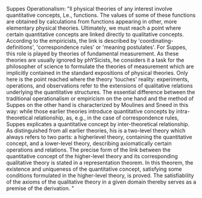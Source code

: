 Suppes Operationalism:
"ll physical theories of any interest involve quantitative concepts, Le., functions. The values of some of these functions are obtained by calculations from 
functions appearing in other, more elementary physical theories. Ultimately, 
we must reach a point where certain quantitative concepts are linked directly 
to qualitative concepts. According to the empiricists, the link is described by 
'coordinating-definitions', 'correspondence rules' or 'meaning postulates'. For 
Suppes, this role is played by theories of fundamental measurement. As these 
theories are usually ignored by phYSicists, he considers it a task for the philosopher of science to formulate the theories of measurement which are implicitly 
contained in the standard expositions of physical theories. Only here is the 
point reached where the theory 'touches' reality: experiments, operations, and 
observations refer to the extensions of qualitative relations underlying the 
quantitative structures. The essential difference between the traditional operationalism or empiricism on the one hand and the method of Suppes on the 
other hand is characterized by Moulines and Sneed in this way: while those 
earlier theories introduce quantitative concepts by intra-theoretical relationship, as, e.g., in the case of correspondence rules, Suppes explicates a quantitative concept by inter-theoretical relationship. As distinguished from all earlier 
theories, his is a two-level theory which always refers to two parts: a higherlevel theory, containing the quantitative concept, and a lower-level theory, 
describing axiomatically certain operations and relations. The precise form of 
the link between the quantitative concept of the higher-level theory and its 
corresponding qualitative theory is stated in a representation theorem. In this 
theorem, the existence and uniqueness of the quantitative concept, satisfying 
some conditions formulated in the higher-level theory, is proved. The satisfiability of the axioms of the qualitative theory in a given domain thereby serves 
as a premise of the derivation. "